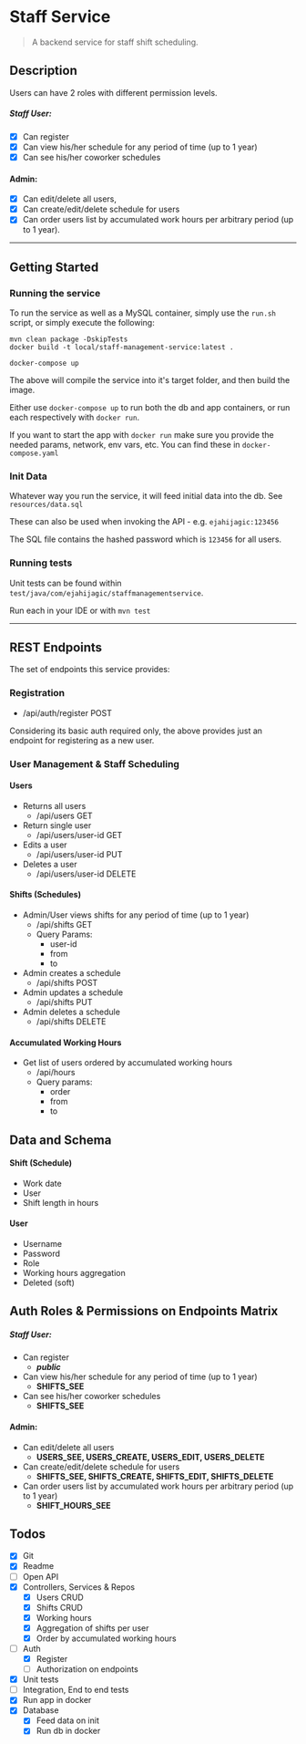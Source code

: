 # Staff Service
> A backend service for staff shift scheduling.

## Description

Users can have 2 roles with different permission levels.

##### Staff User:
* [x] Can register
* [x] Can view his/her schedule for any period of time (up to 1 year)
* [x] Can see his/her coworker schedules

#### Admin:
* [x] Can edit/delete all users,
* [x] Can create/edit/delete schedule for users
* [x] Can order users list by accumulated work hours per arbitrary period (up to 1
  year).

--- 

## Getting Started
### Running the service

To run the service as well as a MySQL container, simply use the `run.sh` script,
or simply execute the following:
```
mvn clean package -DskipTests
docker build -t local/staff-management-service:latest .

docker-compose up
```

The above will compile the service into it's target folder, and then build the image.

Either use `docker-compose up` to run both the db and app containers, or run each
respectively with `docker run`.

If you want to start the app with `docker run` make sure you provide the needed
params, network, env vars, etc. You can find these in `docker-compose.yaml`

### Init Data

Whatever way you run the service, it will feed initial data into the db. See
`resources/data.sql`

These can also be used when invoking the API - e.g.
`ejahijagic:123456`

The SQL file contains the hashed password which is `123456` for all users.

### Running tests
Unit tests can be found within `test/java/com/ejahijagic/staffmanagementservice`. 

Run each in your IDE or with `mvn test`

---

## REST Endpoints
The set of endpoints this service provides:
### Registration
* /api/auth/register POST

Considering its basic auth required only, the above provides just
an endpoint for registering as a new user.

### User Management & Staff Scheduling
#### Users
* Returns all users
    * /api/users GET
* Return single user
  * /api/users/user-id GET
* Edits a user
    * /api/users/user-id PUT
* Deletes a user
    * /api/users/user-id DELETE

#### Shifts (Schedules)
* Admin/User views shifts for any period of time (up to 1 year)
    * /api/shifts GET
    * Query Params:
      * user-id
      * from
      * to
* Admin creates a schedule
    * /api/shifts POST
* Admin updates a schedule
    * /api/shifts PUT
* Admin deletes a schedule
    * /api/shifts DELETE

#### Accumulated Working Hours
* Get list of users ordered by accumulated working hours
  * /api/hours
  * Query params:
    * order
    * from
    * to
## Data and Schema
#### Shift (Schedule)
* Work date
* User
* Shift length in hours

#### User
* Username
* Password
* Role
* Working hours aggregation
* Deleted (soft)


## Auth Roles & Permissions on Endpoints Matrix
##### Staff User:
* Can register 
  * **_public_**
* Can view his/her schedule for any period of time (up to 1 year) 
  * **SHIFTS_SEE**
* Can see his/her coworker schedules 
  * **SHIFTS_SEE**

#### Admin:
* Can edit/delete all users
  * **USERS_SEE, USERS_CREATE, USERS_EDIT, USERS_DELETE**
* Can create/edit/delete schedule for users 
  * **SHIFTS_SEE, SHIFTS_CREATE, SHIFTS_EDIT, SHIFTS_DELETE**
* Can order users list by accumulated work hours per arbitrary period (up to 1
  year) 
  * **SHIFT_HOURS_SEE**

## Todos

- [x] Git
- [x] Readme
- [ ] Open API
- [x] Controllers, Services & Repos
  - [x] Users CRUD
  - [x] Shifts CRUD
  - [x] Working hours
  - [x] Aggregation of shifts per user
  - [x] Order by accumulated working hours
- [ ] Auth
  - [x] Register
  - [ ] Authorization on endpoints
- [x] Unit tests
- [ ] Integration, End to end tests
- [x] Run app in docker
- [x] Database
  - [x] Feed data on init
  - [x] Run db in docker